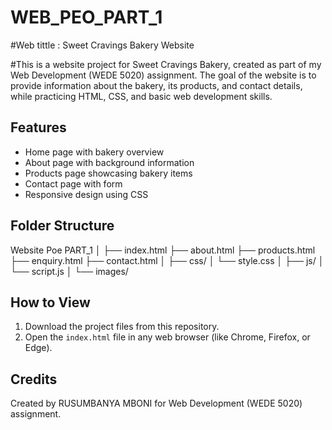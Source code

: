 # WEB_PEO_PART_1

#Web tittle :  Sweet Cravings Bakery Website

#This is a website project for Sweet Cravings Bakery, created as part of my Web Development (WEDE 5020) assignment. 
The goal of the website is to provide information about the bakery, its products, and contact details, while practicing HTML, CSS, and basic web development skills.

## Features
- Home page with bakery overview
- About page with background information
- Products page showcasing bakery items
- Contact page with form
- Responsive design using CSS

## Folder Structure
Website Poe PART_1
│
├── index.html
├── about.html
├── products.html
├── enquiry.html
├── contact.html
│
├── css/
│   └── style.css
│
├── js/
│   └── script.js
│
└── images/

## How to View

1. Download the project files from this repository.  
2. Open the `index.html` file in any web browser (like Chrome, Firefox, or Edge).  



## Credits
Created by RUSUMBANYA MBONI for  Web Development (WEDE 5020) assignment.
